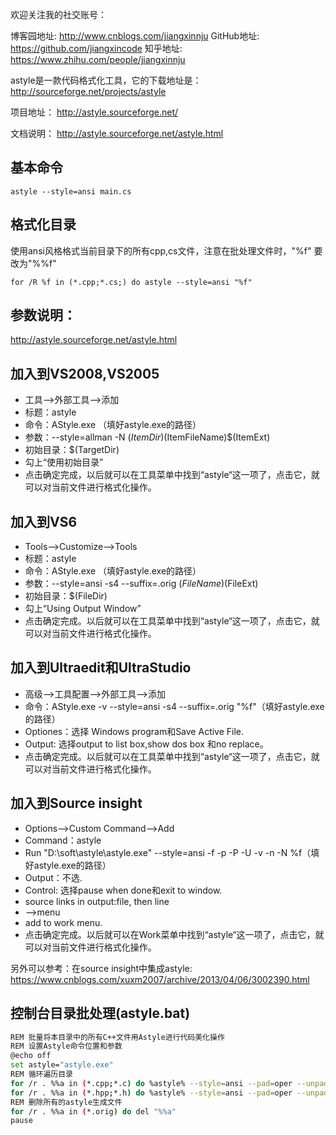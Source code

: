 欢迎关注我的社交账号：


博客园地址: http://www.cnblogs.com/jiangxinnju
GitHub地址: https://github.com/jiangxincode
知乎地址: https://www.zhihu.com/people/jiangxinnju


astyle是一款代码格式化工具，它的下载地址是：
http://sourceforge.net/projects/astyle

项目地址：
http://astyle.sourceforge.net/

文档说明：
http://astyle.sourceforge.net/astyle.html

## 基本命令

`astyle --style=ansi main.cs`

## 格式化目录

使用ansi风格格式当前目录下的所有cpp,cs文件，注意在批处理文件时，"%f" 要改为"%%f"

`for /R %f in (*.cpp;*.cs;) do astyle --style=ansi "%f"`

## 参数说明：

http://astyle.sourceforge.net/astyle.html


## 加入到VS2008,VS2005

+ 工具——>外部工具——>添加
+ 标题：astyle 
+ 命令：AStyle.exe （填好astyle.exe的路径）
+ 参数：--style=allman -N $(ItemDir)$(ItemFileName)$(ItemExt)
+ 初始目录：$(TargetDir)
+ 勾上“使用初始目录”
+ 点击确定完成，以后就可以在工具菜单中找到“astyle“这一项了，点击它，就可以对当前文件进行格式化操作。

## 加入到VS6

+ Tools——>Customize——>Tools
+ 标题：astyle 
+ 命令：AStyle.exe （填好astyle.exe的路径）
+ 参数：--style=ansi -s4 --suffix=.orig $(FileName)$(FileExt)
+ 初始目录：$(FileDir)
+ 勾上“Using Output Window”
+ 点击确定完成。以后就可以在工具菜单中找到“astyle“这一项了，点击它，就可以对当前文件进行格式化操作。

## 加入到Ultraedit和UltraStudio

+ 高级-->工具配置——>外部工具——>添加
+ 命令：AStyle.exe -v --style=ansi -s4 --suffix=.orig "%f"（填好astyle.exe的路径）
+ Optiones：选择 Windows program和Save Active File.
+ Output: 选择output to list box,show dos box 和no replace。
+ 点击确定完成。以后就可以在工具菜单中找到“astyle“这一项了，点击它，就可以对当前文件进行格式化操作。

## 加入到Source insight

+ Options-->Custom Command-->Add
+ Command：astyle
+ Run "D:\soft\astyle\astyle.exe" --style=ansi  -f  -p -P -U -v -n -N  %f（填好astyle.exe的路径）
+ Output：不选.
+ Control: 选择pause when done和exit to window.
+ source links in output:file, then line
+ -->menu
+ add to work menu.
+ 点击确定完成。以后就可以在Work菜单中找到“astyle“这一项了，点击它，就可以对当前文件进行格式化操作。

另外可以参考：在source insight中集成astyle: <https://www.cnblogs.com/xuxm2007/archive/2013/04/06/3002390.html>

## 控制台目录批处理(astyle.bat)

```Bash
REM 批量将本目录中的所有C++文件用Astyle进行代码美化操作
REM 设置Astyle命令位置和参数
@echo off
set astyle="astyle.exe"
REM 循环遍历目录
for /r . %%a in (*.cpp;*.c) do %astyle% --style=ansi --pad=oper --unpad=paren -s4 -n "%%a"
for /r . %%a in (*.hpp;*.h) do %astyle% --style=ansi --pad=oper --unpad=paren -s4 -n "%%a"
REM 删除所有的astyle生成文件
for /r . %%a in (*.orig) do del "%%a"
pause
```